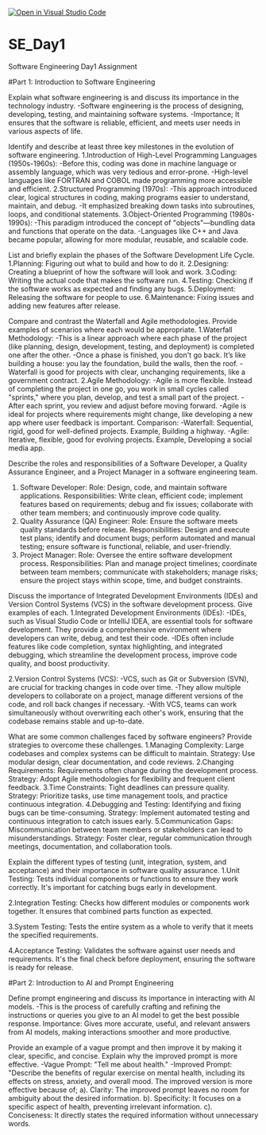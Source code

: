 [![Open in Visual Studio Code](https://classroom.github.com/assets/open-in-vscode-2e0aaae1b6195c2367325f4f02e2d04e9abb55f0b24a779b69b11b9e10269abc.svg)](https://classroom.github.com/online_ide?assignment_repo_id=15577313&assignment_repo_type=AssignmentRepo)
# SE_Day1
Software Engineering Day1 Assignment

#Part 1: Introduction to Software Engineering


Explain what software engineering is and discuss its importance in the technology industry.
-Software engineering is the process of designing, developing, testing, and maintaining software systems. 
-Importance; It ensures that the software is reliable, efficient, and meets user needs in various aspects of life.


Identify and describe at least three key milestones in the evolution of software engineering.
1.Introduction of High-Level Programming Languages (1950s-1960s):
-Before this, coding was done in machine language or assembly language, which was very tedious and error-prone.
-High-level languages like FORTRAN and COBOL made programming more accessible and efficient.
2.Structured Programming (1970s):
-This approach introduced clear, logical structures in coding, making programs easier to understand, maintain, and debug. 
-It emphasized breaking down tasks into subroutines, loops, and conditional statements.
3.Object-Oriented Programming (1980s-1990s): 
-This paradigm introduced the concept of "objects"—bundling data and functions that operate on the data. 
-Languages like C++ and Java became popular, allowing for more modular, reusable, and scalable code.


List and briefly explain the phases of the Software Development Life Cycle.
1.Planning: Figuring out what to build and how to do it.
2.Designing: Creating a blueprint of how the software will look and work.
3.Coding: Writing the actual code that makes the software run.
4.Testing: Checking if the software works as expected and finding any bugs.
5.Deployment: Releasing the software for people to use.
6.Maintenance: Fixing issues and adding new features after release.



Compare and contrast the Waterfall and Agile methodologies. Provide examples of scenarios where each would be appropriate.
1.Waterfall Methodology: 
-This is a linear approach where each phase of the project (like planning, design, development, testing, and deployment) is completed one after the other.
-Once a phase is finished, you don't go back. It’s like building a house: you lay the foundation, build the walls, then the roof.
-Waterfall is good for projects with clear, unchanging requirements, like a government contract.
2.Agile Methodology:
-Agile is more flexible. Instead of completing the project in one go, you work in small cycles called "sprints," where you plan, develop, and test a small part of the project. 
-After each sprint, you review and adjust before moving forward.
-Agile is ideal for projects where requirements might change, like developing a new app where user feedback is important.
Comparison:
   -Waterfall: Sequential, rigid, good for well-defined projects. Example,  Building a highway.
   -Agile: Iterative, flexible, good for evolving projects. Example, Developing a social media app.


Describe the roles and responsibilities of a Software Developer, a Quality Assurance Engineer, and a Project Manager in a software engineering team.
1. Software Developer:
Role: Design, code, and maintain software applications.
Responsibilities: Write clean, efficient code; implement features based on requirements; debug and fix issues; collaborate with other team members; and continuously improve code quality.
2. Quality Assurance (QA) Engineer:
Role: Ensure the software meets quality standards before release.
Responsibilities: Design and execute test plans; identify and document bugs; perform automated and manual testing; ensure software is functional, reliable, and user-friendly.
3. Project Manager:
Role: Oversee the entire software development process.
Responsibilities: Plan and manage project timelines; coordinate between team members; communicate with stakeholders; manage risks; ensure the project stays within scope, time, and budget constraints.


Discuss the importance of Integrated Development Environments (IDEs) and Version Control Systems (VCS) in the software development process. Give examples of each.
1.Integrated Development Environments (IDEs):
-IDEs, such as Visual Studio Code or IntelliJ IDEA, are essential tools for software development. They provide a comprehensive environment where developers can write, debug, and test their code. 
-IDEs often include features like code completion, syntax highlighting, and integrated debugging, which streamline the development process, improve code quality, and boost productivity.

2.Version Control Systems (VCS):
-VCS, such as Git or Subversion (SVN), are crucial for tracking changes in code over time.
-They allow multiple developers to collaborate on a project, manage different versions of the code, and roll back changes if necessary.
-With VCS, teams can work simultaneously without overwriting each other's work, ensuring that the codebase remains stable and up-to-date.

What are some common challenges faced by software engineers? Provide strategies to overcome these challenges.
1.Managing Complexity: Large codebases and complex systems can be difficult to maintain.
Strategy: Use modular design, clear documentation, and code reviews.
2.Changing Requirements: Requirements often change during the development process.
Strategy: Adopt Agile methodologies for flexibility and frequent client feedback.
3.Time Constraints: Tight deadlines can pressure quality.
Strategy: Prioritize tasks, use time management tools, and practice continuous integration.
4.Debugging and Testing: Identifying and fixing bugs can be time-consuming.
Strategy: Implement automated testing and continuous integration to catch issues early.
5.Communication Gaps: Miscommunication between team members or stakeholders can lead to misunderstandings.
Strategy: Foster clear, regular communication through meetings, documentation, and collaboration tools.


Explain the different types of testing (unit, integration, system, and acceptance) and their importance in software quality assurance.
1.Unit Testing: 
Tests individual components or functions to ensure they work correctly. It's important for catching bugs early in development.

2.Integration Testing: 
Checks how different modules or components work together. It ensures that combined parts function as expected.

3.System Testing: 
Tests the entire system as a whole to verify that it meets the specified requirements.

4.Acceptance Testing: 
Validates the software against user needs and requirements. It's the final check before deployment, ensuring the software is ready for release.


#Part 2: Introduction to AI and Prompt Engineering


Define prompt engineering and discuss its importance in interacting with AI models.
-This is the process of carefully crafting and refining the instructions or queries you give to an AI model to get the best possible response. 
Importance: Gives more accurate, useful, and relevant answers from AI models, making interactions smoother and more productive.


Provide an example of a vague prompt and then improve it by making it clear, specific, and concise. Explain why the improved prompt is more effective.
-Vague Prompt: "Tell me about health."
-Improved Prompt: "Describe the benefits of regular exercise on mental health, including its effects on stress, anxiety, and overall mood.
The improved version is more effective because of;
a). Clarity: The improved prompt leaves no room for ambiguity about the desired information.
b). Specificity: It focuses on a specific aspect of health, preventing irrelevant information.
c). Conciseness: It directly states the required information without unnecessary words.
